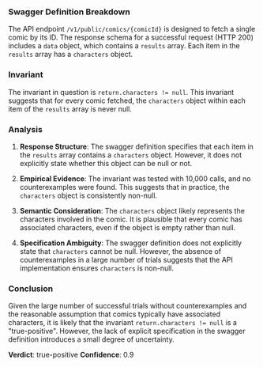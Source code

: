 ### Swagger Definition Breakdown

The API endpoint `/v1/public/comics/{comicId}` is designed to fetch a single comic by its ID. The response schema for a successful request (HTTP 200) includes a `data` object, which contains a `results` array. Each item in the `results` array has a `characters` object.

### Invariant

The invariant in question is `return.characters != null`. This invariant suggests that for every comic fetched, the `characters` object within each item of the `results` array is never null.

### Analysis

1. **Response Structure**: The swagger definition specifies that each item in the `results` array contains a `characters` object. However, it does not explicitly state whether this object can be null or not.

2. **Empirical Evidence**: The invariant was tested with 10,000 calls, and no counterexamples were found. This suggests that in practice, the `characters` object is consistently non-null.

3. **Semantic Consideration**: The `characters` object likely represents the characters involved in the comic. It is plausible that every comic has associated characters, even if the object is empty rather than null.

4. **Specification Ambiguity**: The swagger definition does not explicitly state that `characters` cannot be null. However, the absence of counterexamples in a large number of trials suggests that the API implementation ensures `characters` is non-null.

### Conclusion

Given the large number of successful trials without counterexamples and the reasonable assumption that comics typically have associated characters, it is likely that the invariant `return.characters != null` is a "true-positive". However, the lack of explicit specification in the swagger definition introduces a small degree of uncertainty.

**Verdict**: true-positive
**Confidence**: 0.9
